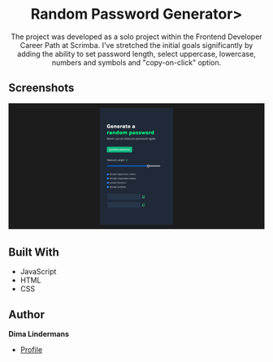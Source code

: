 <h1 align="center">Random Password Generator></h1>

<p align="center">The project was developed as a solo project within the Frontend Developer Career Path at Scrimba. I've stretched the initial goals significantly by adding the ability to set password length, select uppercase, lowercase, numbers and symbols and "copy-on-click" option.</p>

## Screenshots

![Random Password Generator](./screenshots/Screenshot%202023-04-24%20at%2003-28-24%20Random%20Password%20Generator.png)

## Built With

- JavaScript
- HTML
- CSS

## Author

**Dima Lindermans**

- [Profile](https://github.com/dimalindermans "Dima Lindermans")


